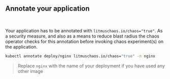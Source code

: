 <br>

## Annotate your application

<br>

Your application has to be annotated with `litmuschaos.io/chaos="true"`. As a security measure, and also as a means to reduce blast radius the chaos operator checks for this annotation before invoking chaos experiment(s) on the application.

```bash
kubectl annotate deploy/nginx litmuschaos.io/chaos="true" -n nginx
```

> Replace `nginx` with the name of your deployment if you have used any other image
